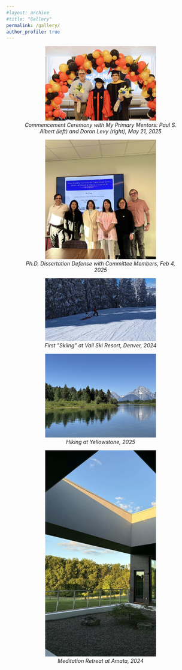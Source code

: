 ```yaml
---
#layout: archive
#title: "Gallery"
permalink: /gallery/
author_profile: true
---
```


<!-- You can show a short placeholder instead -->
<!--*Gallery will be announced soon. Please check back later.* -->

<!-- *Commencement Ceremony with My Primary Mentors: Paul S. Albert (left) and Doron Levy (right), May 21, 2025*
![Photo of commencement](/images/commencement.JPG)


*Dissertation Defense with Committee Members, Feb 4, 2025*
![Photo of defense](/images/defense.JPG)


*First "Skiing" at Vail Ski Resort, Denver, 2024*
![Photo of ski](/images/vail.JPG)

*Hiking at Yellowstone, 2025*
![Photo of yellowstone](/images/yellowstone.jpg)-->

<div style="text-align:center;">

<figure>
  <img src="/images/commencement.JPG" alt="Commencement" style="max-width:70%;">
  <figcaption><em>Commencement Ceremony with My Primary Mentors: Paul S. Albert (left) and Doron Levy (right), May 21, 2025</em></figcaption>
</figure>

<figure>
  <img src="/images/defense.JPG" alt="Dissertation Defense" style="max-width:70%;">
  <figcaption><em>Ph.D. Dissertation Defense with Committee Members, Feb 4, 2025</em></figcaption>
</figure>

<figure>
  <img src="/images/vail.JPG" alt="Skiing at Vail" style="max-width:70%;">
  <figcaption><em>First "Skiing" at Vail Ski Resort, Denver, 2024</em></figcaption>
</figure>

<figure>
  <img src="/images/yellowstone.jpg" alt="Hiking at Yellowstone" style="max-width:70%;">
  <figcaption><em>Hiking at Yellowstone, 2025</em></figcaption>
</figure>

<figure>
  <img src="/images/amata.JPG" alt="Meditation at Amata" style="max-width:70%;">
  <figcaption><em>Meditation Retreat at Amata, 2024</em></figcaption>
</figure>


</div>
